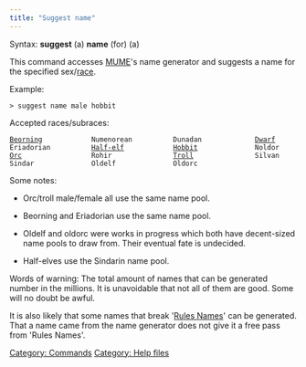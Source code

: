 ```yaml
---
title: "Suggest name"
---
```


Syntax: **suggest** (a) **name** (for) (a) <gender> <race>

This command accesses [MUME](MUME "wikilink")'s name generator and
suggests a name for the specified sex/[race](race "wikilink").

Example:

`> suggest name male hobbit`

Accepted races/subraces:

[`Beorning`](Beorning "wikilink")`            Numenorean          Dunadan             `[`Dwarf`](Dwarf "wikilink")
`Eriadorian          `[`Half-elf`](Half-elf "wikilink")`            `[`Hobbit`](Hobbit "wikilink")`              Noldor`
[`Orc`](Orc "wikilink")`                 Rohir               `[`Troll`](Troll "wikilink")`               Silvan`
`Sindar              Oldelf              Oldorc`

Some notes:

- Orc/troll male/female all use the same name pool.

<!-- -->

- Beorning and Eriadorian use the same name pool.

<!-- -->

- Oldelf and oldorc were works in progress which both have decent-sized
  name pools to draw from. Their eventual fate is undecided.

<!-- -->

- Half-elves use the Sindarin name pool.

Words of warning: The total amount of names that can be generated number
in the millions. It is unavoidable that not all of them are good. Some
will no doubt be awful.

It is also likely that some names that break '[Rules
Names](Rules_Names "wikilink")' can be generated. That a name came from
the name generator does not give it a free pass from 'Rules Names'.

[Category: Commands](Category:_Commands "wikilink") [Category: Help
files](Category:_Help_files "wikilink")